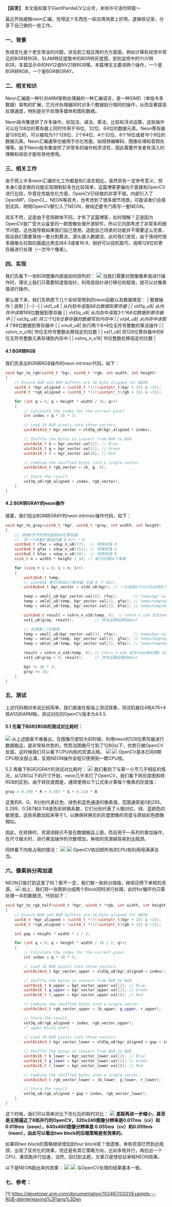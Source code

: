 **【前言】** 本文版权属于GiantPandaCV公众号，未经许可请勿转载～

最近开始接触neon汇编，觉得这个东西在一些应用场景上好用，遂做些记录，分享下自己做的一些工作。

### 一、背景
色域变化是个老生常谈的问题，涉及到工程应用的方方面面，例如计算机视觉中常见的BGR转RGB，SLAM特征提取中的BGR转灰度图，安防监控中的YUV转BGR，车载显示中的NV12或NV21转RGB等。本篇博文主要讲两个操作，一个是BGR转RGB，一个是BGR转GRAY。
### 二、相关知识
Neon汇编是一种针对ARM架构处理器的一种汇编语言，是一种SIMD（单指令多数据）架构的扩展，它允许处理器同时对多个数据执行相同的操作，从而显著提高处理速度，特别是对于处理多媒体和图形数据。

Neon指令集提供了许多操作，如加法、减法、乘法、比较和浮点运算，这些操作可以在128位的寄存器上同时作用于16位、32位、64位的数据元素。Neon寄存器是128位的，可以被视为1个128位、2个64位、4个32位、8个16位或者16个8位的数据元素。Neon汇编通常也被用于优化性能，如视频编解码、图像处理和音频处理等。由于Neon指令集提供了非常多的操作和灵活性，因此需要开发者有深入的理解和经验才能有效地使用。
### 三、相关工作
由于网上许多neon汇编优化工作都是和C语言相比，虽然具有一定参考意义，但本身C语言做的功能实现限制较多也比较简单，这篇博客更偏向于直接和OpenCV进行比较，毕竟在性能优化方面，OpenCV已经做的非常不错，内部引入了OpenMP，OpenCL，NEON等技术，也考虑到了很多细节场景。可能读者们会感到诧异，明明OpenCV都引入了NEON，做啥还要专门再写一套NEON。

其实不然，这是由于受用群体不同，才有了这篇博客，如何理解？正是因为OpenCV是广受大众喜爱的一款图像处理开源软件，所以它内部考虑了非常多的细节问题，这也就导致如果我们自己使用，适配自己场景的功能并不需要这么完善，假设我们需要落地一套分割算法，源头接入数据流，此时我们发现，由于落地时很多摄像头拉取的画面比例支持4:3或者16:9，刚好可以投机取巧，调用128位的寄存器进行处理（一次16个像素）。
### 四、实现
我们先看下一张BGR图像内部是如何排列的：
![](https://img-blog.csdnimg.cn/img_convert/3c9cb364cabd58bb347cba0a4f79de8a.webp?x-oss-process=image/format,png)
当我们需要对图像像素值进行操作时，理论上我们只需要知道首指针，利用首指针进行移位和赋值，就可以对像素值进行操作。

那么接下来，我们先熟悉下几个会经常用到的neon函数以及数据类型：
| 数据操作 | 说明 |
|--|--|
| vld1_u8 | 	从内存中读取8*8位数据到寄存器 |
| vld1q_u8| 	从内存中读取16*8位数据到寄存器 |
| vld3q_u8| 	从内存中读取3个16*8位数据到寄存器中 |
| vst3q_u8| 	将三个128位寄存器的数据写到内存中 |
| vld4_u8| 	从内存中读取4个8*8位数据到寄存器中 |
| vmull_u8| 		执行两个8*8位无符号整数的乘法操作 |
| vshrn_n_u16| 	16位无符号整数右移指定的位数 |
| vst1_u8| 	将128位寄存器中的8位无符号整数元素存储到内存中 |
| vshrq_n_s16| 	16位整数右移指定的位数 |
#### 4.1 BGR转RGB
我们先丢出BGR转RGB操作的neon intrinsic代码，如下：

```cpp
void bgr_to_rgb(uint8_t *bgr, uint8_t *rgb, int width, int height)
{
    // Ensure BGR and BGR buffers are 16-byte aligned for NEON
    uint8_t *bgr_aligned = (uint8_t *)(((uintptr_t)bgr + 15) & ~15);
    uint8_t *rgb_aligned = (uint8_t *)(((uintptr_t)rgb + 15) & ~15);

    for (int q = 0; q < height * width / 16; q++)
    {
        // Calculate the index for the current pixel
        int index = q * 16 * 3;

        // Load 16 BGR pixels into three vectors.
        uint8x16x3_t bgr_vector = vld3q_u8(bgr_aligned + index);

        // Shuffle the bytes to convert from BGR to BGR.
        uint8x16_t b = bgr_vector.val[2]; // Blue
        uint8x16_t g = bgr_vector.val[1]; // Green
        uint8x16_t r = bgr_vector.val[0]; // Red

        // Combine the shuffled bytes into a single vector.
        uint8x16x3_t rgb_vector = {b, g, r};

        // Store the result.
        vst3q_u8(rgb_aligned + index, rgb_vector);
    }
}
```
#### 4.2 BGR转GRAY的neon操作

接着，我们给出BGR转GRAY的neon intrinsic操作代码，如下：

```cpp
void bgr_to_gray(uint8_t *bgr, uint8_t *gray, int width, int height)
{
    // 读取8字节的预设值到64位寄存器
    //  将一个标量扩展城向量 8 bit * 8
    uint8x8_t rfac = vdup_n_u8(77);  // 转换权值 R
    uint8x8_t gfac = vdup_n_u8(151); // 转换权值 G
    uint8x8_t bfac = vdup_n_u8(28);  // 转换权值 B
    size_t n = width * height / 16; // 每次处理16个像素

    for (size_t i = 0; i < n; i++)
    {
        uint16x8_t temp;
        // uint8x8 表示将64bit寄存器 分成 8 个 8bit
        uint8x8x4_t bgr_vector = vld4_u8(bgr); // 一次读取4个unit8x8到4个64位寄存器

        temp = vmull_u8(bgr_vector.val[0], rfac);       // temp=bgr.val[0]*rfac
        temp = vmlal_u8(temp, bgr_vector.val[1], gfac); // temp=temp+bgr.val[1]*gfac
        temp = vmlal_u8(temp, bgr_vector.val[2], bfac); // temp=temp+bgr.val[2]*bfac

        uint8x8_t result = vshrn_n_u16(temp, 8); // vshrn_n_u16 会在temp做右移8 位的同时将2字节无符号型转成1字节无符号型
        vst1_u8(gray, result);         // 转存运算结果到dest

        // 处理第二个8像素
        temp = vmull_u8(bgr_vector.val[3], rfac);       // temp=bgr.val[3]*rfac
        temp = vmlal_u8(temp, bgr_vector.val[4], gfac); // temp=temp+bgr.val[4]*gfac
        temp = vmlal_u8(temp, bgr_vector.val[5], bfac); // temp=temp+bgr.val[5]*bfac

        result = vshrn_n_u16(temp, 8); // vshrn_n_u16 会在temp做右移8 位的同时将2字节无符号型转成1字节无符号型
        vst1_u8(gray + 8, result);     // 转存运算结果到dest

        bgr += 16 * 3;
        gray += 16;
    }
}
```
### 五、测试
上述代码相对来说比较简单，我们直接在板端上测试效果，测试机器位4核A76+4核A55的ARM板，测试对应的OpenCV版本为4.5.5.

#### 5.1 先看下BGR2RGB的测试对比耗时：
![](https://img-blog.csdnimg.cn/img_convert/7f8c8f996439650f2e35e78b804e9108.webp?x-oss-process=image/format,png)
从上述图表不难看出，在图像尺度较大的时候，利用neon的128位寄存器进行数据搬运，是非常有优势的，然而当图像尺寸到了1280以下，优势已被OpenCV反超，这时候我们可以看下CPU内核的资源占用。
![](https://img-blog.csdnimg.cn/img_convert/83ff456a2c78bce7f64495d84d0151fc.webp?x-oss-process=image/format,png)
![](https://img-blog.csdnimg.cn/img_convert/76fb96e6d7dbdd7569aeb557b1290cd3.webp?x-oss-process=image/format,png)
OpenCV基本已将8颗CPU核全部占满，反观NEON操作全程只使用到一颗CPU核。

5.2 再看下BGR2GRAY的测试对比耗时：
![](https://img-blog.csdnimg.cn/img_convert/85f411a325a72ed39074c9e91d3a9732.webp?x-oss-process=image/format,png)
我们看到了与第一小节几乎相反的情况，从1280以下的尺寸开始，neon几乎吊打了OpenCV，我们看下转灰度图和转RGB的区别。由于转灰度图是，通常使用以下公式来计算每个像素的灰度值：

```cpp
gray = 0.299 * R + 0.587 * G + 0.114 * B
```
这里的R、G、B分别代表红色、绿色和蓝色通道的像素值，范围通常是0到255。0.299、0.587和0.114是色彩转换系数，它们分别代表了人眼对红、绿、蓝颜色的敏感度。这些系数加起来等于1，以确保转换后的灰度图像的亮度与原始彩色图像相似。

因此，在转换时，资源消耗已不是在数据搬运上面，而且用于一系列的乘加操作，在尺寸越大时，进行乘加操作的次数增加，单核的资源越容易到达瓶颈。

同样看下内核占用的情况：
![](https://img-blog.csdnimg.cn/img_convert/11d9d3e3fc36b390ea82a848d8687958.webp?x-oss-process=image/format,png)
![](https://img-blog.csdnimg.cn/img_convert/ad1610406e1885771de0c5de0660e0c4.webp?x-oss-process=image/format,png)
OpenCV依旧把所有的CPU核利用得满满当当。

### 六、像素拆分再加速
NEON只能打到这里了吗？那不一定，我们做一些拆分措施，继续压榨下单核的资源。
![](https://img-blog.csdnimg.cn/img_convert/650b82fea6a9ad04dd182a7ffb7be660.webp?x-oss-process=image/format,png)
如上，我们将一张图拆分成两个Block同时进行处理，此时for循环内只需处理一半的数据流，代码如下：

```cpp
void bgr_to_rgb_half(uint8_t *bgr, uint8_t *rgb, int width, int height)
{
    // Ensure BGR and BGR buffers are 16-byte aligned for NEON
    uint8_t *bgr_aligned = (uint8_t *)(((uintptr_t)bgr + 15) & ~15);
    uint8_t *rgb_aligned = (uint8_t *)(((uintptr_t)rgb + 15) & ~15);

    int gap = height * width * 3 / 2;

    for (int q = 0; q < height * width / 16 / 2; q++)
    {
        // Calculate the index for the current pixel
        int index = q * 16 * 3;

        // Load 16 BGR pixels into three vectors.
        uint8x16x3_t bgr_vector_upper = vld3q_u8(bgr_aligned + index);

        // Shuffle the bytes to convert from BGR to BGR.
        uint8x16_t b_upper = bgr_vector_upper.val[2]; // Blue
        uint8x16_t g_upper = bgr_vector_upper.val[1]; // Green
        uint8x16_t r_upper = bgr_vector_upper.val[0]; // Red

        // Combine the shuffled bytes into a single vector.
        uint8x16x3_t rgb_vector_upper = {b_upper, g_upper, r_upper};

        // Store the result.
        vst3q_u8(rgb_aligned + index, rgb_vector_upper);
        /* upper block end*/
        
        // Load 16 BGR pixels into three vectors.
        uint8x16x3_t bgr_vector_lower = vld3q_u8(bgr_aligned + gap + index);

        // Shuffle the bytes to convert from BGR to BGR.
        uint8x16_t b_lower = bgr_vector_lower.val[2]; // Blue
        uint8x16_t g_lower = bgr_vector_lower.val[1]; // Green
        uint8x16_t r_lower = bgr_vector_lower.val[0]; // Red

        // Combine the shuffled bytes into a single vector.
        uint8x16x3_t rgb_vector_lower = {b_lower, g_lower, r_lower};

        // Store the result.
        vst3q_u8(rgb_aligned + gap + index, rgb_vector_lower);
    }
}
```
这个时候，我们可以简单对比下优化后的耗时对比：
![](https://img-blog.csdnimg.cn/img_convert/430a3a43435cf15c1786c97d061cab5a.webp?x-oss-process=image/format,png)
**差距再进一步缩小，甚至是无限逼近了8核并行的OpenCV，320x240图像分辨率是0.017ms（cv）和0.018ms（neon），640x480图像分辨率是 0.055ms（cv）和0.059ms（neon），由此可以看出two block的压缩策略是有效果的。**

如果将two block的策略继续增加到four block呢？很遗憾，单核资源已然到达瓶颈，出现了反优化的效果，但还是有其它策略方向，比如多核并行，再拉出一个CPU，凑双跑并行加速，当然，回归到主题，文章只是想验证单核NEON效果。

以下是NEON跑出来的效果：
![](https://img-blog.csdnimg.cn/img_convert/3fd7bae18beada4a9da872c4cca8e9c3.webp?x-oss-process=image/format,png)
![](https://img-blog.csdnimg.cn/img_convert/8f89102a6b6d17d51acfbf8e962ea8cc.webp?x-oss-process=image/format,png)
与OpenCV处理的结果基本一致。
### 七、参考：
[1] https://developer.arm.com/documentation/102467/0201/Example---RGB-deinterleaving%3Flang%3Den






